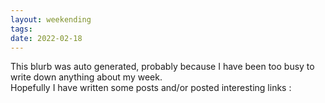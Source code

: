 ```yaml
---
layout: weekending
tags: 
date: 2022-02-18
---
```


This blurb was auto generated, probably because I have been too busy to write down anything about my week.  
Hopefully I have written some posts and/or posted interesting links :